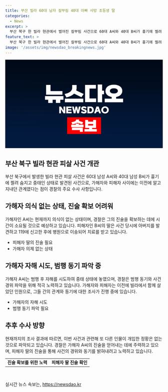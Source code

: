 ```yaml
---
title: 부산 빌라 60대 남자 칼부림 40대 아빠 사망 초등생 딸
categories:
  - News
excerpt: >
  부산 북구 한 빌라 현관에서 벌어진 칼부림 사건으로 60대 A씨와 40대 B씨가 흉기에 찔려 중상을 입었으며, B씨는 사망했고 A씨는 중태 상태다. A씨가 범행 후 자해 시도한 것으로 알려져 경찰은 진술을 확보하는 데 어려움을 겪고 있다. 두 사람은 이전에 함께 살았던 이웃이었으며, 사건 동기와 추가적인 인물의 개입은 확인되지 않았다.
feature_text: >
  부산 북구 한 빌라 현관에서 벌어진 칼부림 사건으로 60대 A씨와 40대 B씨가 흉기에 찔려 중상을 입었으며, B씨는 사망했고 A씨는 중태 상태다. A씨가 범행 후 자해 시도한 것으로 알려져 경찰은 진술을 확보하는 데 어려움을 겪고 있다. 두 사람은 이전에 함께 살았던 이웃이었으며, 사건 동기와 추가적인 인물의 개입은 확인되지 않았다.
image: '/assets/img/newsdao_breakingnews.jpg'
---
```


<p><img src="/assets/img/newsdao_breakingnews.jpg" alt="implanttips 속보" /></p>

<h2 data-ke-size="size26">부산 북구 빌라 현관 피살 사건 개관</h2>

<p data-ke-size="size16">부산 북구에서 발생한 빌라 현관 피살 사건은 60대 남성 A씨와 40대 남성 B씨가 흉기에 찔려 숨지고 중태인 상태로 발견된 사건으로, 가해자와 피해자 사이에는 이전에 알고 지내던 관계였다는 점이 경찰의 주요 수사 사항입니다. </p>

<h2 data-ke-size="size24">가해자 의식 없는 상태, 진술 확보 어려워</h2>

<p data-ke-size="size16">가해자인 A씨는 현재까지 의식이 없는 상태이며, 경찰은 그의 진술을 확보하는 데에 시간이 소요될 것으로 예상하고 있습니다. 피해자인 B씨의 딸은 사건 당시에 아버지를 발견하고 119에 신고한 후에 병원으로 이송되어 치료를 받고 있습니다. </p>

<ul>
    <li>피해자 딸의 진술 필요</li>
    <li>가해자 의제 없는 상태</li>
</ul>

<h2 data-ke-size="size24">가해자 자해 시도, 범행 동기 파악 중</h2>

<p data-ke-size="size16">가해자 A씨는 범행 후 자해를 시도하여 중태 상태에 놓였으며, 경찰은 범행 동기와 사건 경위 파악을 위해 적극 노력하고 있습니다. 가해자와 피해자는 이전에 빌라에서 함께 살았던 인원으로, 그들 간의 관계와 동기에 대한 조사가 진행 중에 있습니다. </p>

<ul>
    <li>가해자의 자해 시도</li>
    <li>범행 동기 파악 필요</li>
</ul>

<h2 data-ke-size="size24">추후 수사 방향</h2>

<p data-ke-size="size16">현재까지의 조사 결과에 따르면, 이번 사건과 관련해 또 다른 인물이 개입한 정황은 없는 것으로 파악되고 있습니다. 경찰은 가해자 A씨의 진술을 얻어내는 데에 주력하고 있으며, 피해자 딸의 진술을 통해 사건의 경위와 동기를 밝혀내려고 노력하고 있습니다.</p>

<table>
    <tbody>
        <tr>
            <td style="text-align: center; height: 17px;"><b>진술 확보를 위한 노력</b></td>
            <td style="text-align: center; height: 17px;"><b>피해자 딸 진술 확인</b></td>
        </tr>
    </tbody>
</table>

<p data-ke-size="size16">&nbsp;</p>
실시간 뉴스 속보는, <a href="https://newsdao.kr" rel="dofollow">https://newsdao.kr</a>


